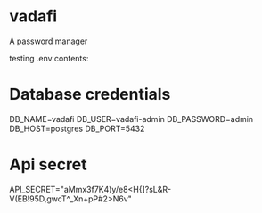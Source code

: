 # vadafi
A password manager


testing .env contents:

# Database credentials
DB_NAME=vadafi
DB_USER=vadafi-admin
DB_PASSWORD=admin
DB_HOST=postgres
DB_PORT=5432

# Api secret
API_SECRET="aMmx3f7K4)y/e8<H{]?sL&R-V(EB!95D,gwcT^_Xn+pP#2>N6v"

